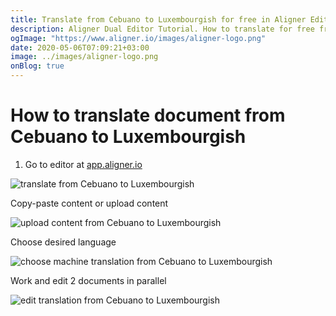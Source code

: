 ```yaml
---
title: Translate from Cebuano to Luxembourgish for free in Aligner Editor
description: Aligner Dual Editor Tutorial. How to translate for free from Cebuano to Luxembourgish. Aligner is multilingual document management platform. 
ogImage: "https://www.aligner.io/images/aligner-logo.png"
date: 2020-05-06T07:09:21+03:00
image: ../images/aligner-logo.png
onBlog: true
---
```


# How to translate document from Cebuano to Luxembourgish

1. Go to editor at [app.aligner.io](https://app.aligner.io "Aligner App web page")

![translate from Cebuano to Luxembourgish](../aligner-blank-editor.png "translate from Cebuano to Luxembourgish")

Copy-paste content or upload content

![upload content from Cebuano to Luxembourgish](../aligner-uploaded-document.png "upload content from Cebuano to Luxembourgish")

Choose desired language

![choose machine translation from Cebuano to Luxembourgish](../aligner-language-dropdown.png "choose machine translation from Cebuano to Luxembourgish")

Work and edit 2 documents in parallel

![edit translation from Cebuano to Luxembourgish](../aligner-double-sitded-editor.png "edit translation from Cebuano to Luxembourgish")

